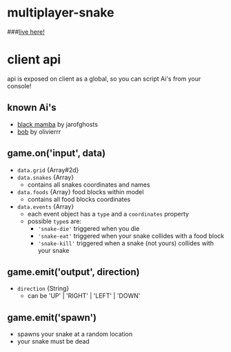 multiplayer-snake
=================
###[live here!](http://snake-40956.onmodulus.net/)

# client api
api is exposed on client as a global, so you can script Ai's from your console!

## known Ai's
* [black mamba](https://github.com/jarofghosts/black-mamba) by jarofghosts
* [bob](https://gist.github.com/olivierrr/91aeff05a25a8a0d473f) by olivierrr

## game.on('input', data)
* `data.grid` {Array#2d}
* `data.snakes` {Array}
    - contains all snakes coordinates and names
* `data.foods` {Array} food blocks within model
    - contains all food blocks coordinates
* `data.events` {Array}
    - each event object has a `type` and a `coordinates` property
    - possible `type`s are:
        - `'snake-die'` triggered when you die
        - `'snake-eat'` triggered when your snake collides with a food block
        - `'snake-kill'` triggered when a snake (not yours) collides with your snake

## game.emit('output', direction)
* `direction` {String}
    - can be 'UP' | 'RIGHT' | 'LEFT' | 'DOWN'

## game.emit('spawn')
* spawns your snake at a random location
* your snake must be dead
